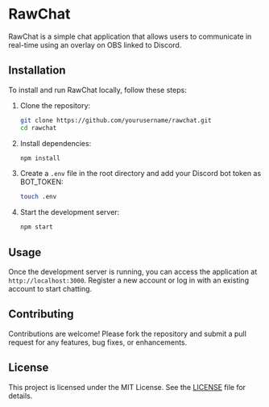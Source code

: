 # RawChat

RawChat is a simple chat application that allows users to communicate in real-time using an overlay on OBS linked to Discord.

## Installation

To install and run RawChat locally, follow these steps:

1. Clone the repository:
    ```sh
    git clone https://github.com/yourusername/rawchat.git
    cd rawchat
    ```

2. Install dependencies:
    ```sh
    npm install
    ```

3. Create a `.env` file in the root directory and add your Discord bot token as BOT_TOKEN:
    ```sh
    touch .env
    ```

4. Start the development server:
    ```sh
    npm start
    ```

## Usage

Once the development server is running, you can access the application at `http://localhost:3000`. Register a new account or log in with an existing account to start chatting.

## Contributing

Contributions are welcome! Please fork the repository and submit a pull request for any features, bug fixes, or enhancements.

## License

This project is licensed under the MIT License. See the [LICENSE](LICENSE) file for details.
